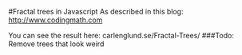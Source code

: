#Fractal trees in Javascript
As described in this blog: http://www.codingmath.com

You can see the result here: carlenglund.se/Fractal-Trees/
###Todo: Remove trees that look weird
